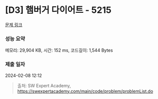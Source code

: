 # [D3] 햄버거 다이어트 - 5215 

[문제 링크](https://swexpertacademy.com/main/code/problem/problemDetail.do?contestProbId=AWT-lPB6dHUDFAVT) 

### 성능 요약

메모리: 29,904 KB, 시간: 152 ms, 코드길이: 1,544 Bytes

### 제출 일자

2024-02-08 12:12



> 출처: SW Expert Academy, https://swexpertacademy.com/main/code/problem/problemList.do